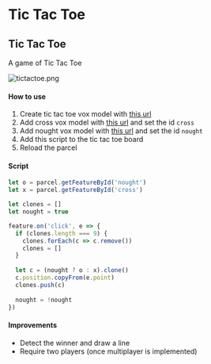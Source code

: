 # Tic Tac Toe

## Tic Tac Toe

A game of Tic Tac Toe

![tictactoe.png](/tictactoe.png)

#### How to use

1. Create tic tac toe vox model with [this url](https://cdn.discordapp.com/attachments/573736707984457738/733838799150514276/ttt-board.vox)
2. Add cross vox model with [this url](https://cdn.discordapp.com/attachments/573736707984457738/733842407073775616/cross.vox) and set the id `cross`
3. Add nought vox model with [this url](https://cdn.discordapp.com/attachments/573736707984457738/733842416276340798/nought.vox) and set the id `nought`
3. Add this script to the tic tac toe board
4. Reload the parcel

#### Script

```js
let o = parcel.getFeatureById('nought')
let x = parcel.getFeatureById('cross')

let clones = []
let nought = true

feature.on('click', e => {
  if (clones.length === 9) {
    clones.forEach(c => c.remove())
    clones = []
  }
  
  let c = (nought ? o : x).clone()
  c.position.copyFrom(e.point)
  clones.push(c)
  
  nought = !nought
})
```

#### Improvements

* Detect the winner and draw a line
* Require two players (once multiplayer is implemented)

